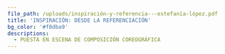 ```yaml
---
file_path: /uploads/inspiración-y-referencia---estefanía-lópez.pdf
title: 'INSPIRACIÓN: DESDE LA REFERENCIACIÓN'
bg_color: '#f8dba9'
descriptions:
  - PUESTA EN ESCENA DE COMPOSICIÓN COREOGRÁFICA
---
```


